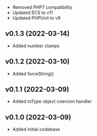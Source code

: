 * Removed PHP7 compatibility
* Updated ECS to v11
* Updated PHPUnit to v9

## v0.1.3 (2022-03-14)
* Added number clamps

## v0.1.2 (2022-03-10)
* Added forceString()

## v0.1.1 (2022-03-09)
* Added toType object coercion handler

## v0.1.0 (2022-03-09)
* Added initial codebase
